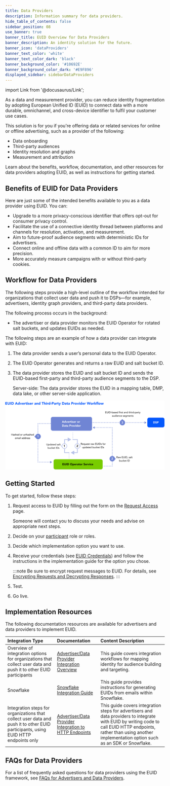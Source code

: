 ```yaml
---
title: Data Providers
description: Information summary for data providers.
hide_table_of_contents: false
sidebar_position: 08
use_banner: true
banner_title: EUID Overview for Data Providers
banner_description: An identity solution for the future.
banner_icon: 'dataProviders'
banner_text_color: 'white'
banner_text_color_dark: 'black'
banner_background_color: '#10692E'
banner_background_color_dark: '#E9F896'
displayed_sidebar: sidebarDataProviders
---
```


import Link from '@docusaurus/Link';

As a data and measurement provider, you can reduce identity fragmentation by adopting European Unified ID (EUID) to connect data with a more durable, omnichannel, and cross-device identifier to fulfil your customer use cases.

This solution is for you if you're offering data or related services for online or offline advertising, such as a provider of the following:
- Data onboarding
- Third-party audiences
- Identity resolution and graphs
- Measurement and attribution

Learn about the benefits, workflow, documentation, and other resources for data providers adopting EUID, as well as instructions for getting started.

## Benefits of EUID for Data Providers

Here are just some of the intended benefits available to you as a data provider using EUID. You can:
- Upgrade to a more privacy-conscious identifier that offers opt-out for consumer privacy control.
- Facilitate the use of a connective identity thread between platforms and channels for resolution, activation, and measurement.
- Aim to future-proof audience segments with deterministic IDs for advertisers.
- Connect online and offline data with a common ID to aim for more precision.
- More accurately measure campaigns with or without third-party cookies.

## Workflow for Data Providers

The following steps provide a high-level outline of the workflow intended for organizations that collect user data and push it to DSPs—for example, advertisers, identity graph providers, and third-party data providers.

The following process occurs in the background:
* The advertiser or data provider monitors the EUID Operator for rotated salt buckets, and updates EUIDs as needed.

The following steps are an example of how a data provider can integrate with EUID:

1. The data provider sends a user’s <Link href="../ref-info/glossary-uid#gl-personal-data">personal data</Link> to the EUID Operator.
2. The EUID Operator generates and returns a raw EUID and salt bucket ID.
3. The data provider stores the EUID and salt bucket ID and sends the EUID-based first-party and third-party audience segments to the DSP. 

   Server-side: The data provider stores the EUID in a mapping table, DMP, data lake, or other server-side application.

![Data Provider Workflow](images/EUIDAdvertiserAndThirdPartyDataProviderWorkflow.svg)

## Getting Started

To get started, follow these steps:

1. Request access to EUID by filling out the form on the [Request Access](/request-access) page.

   Someone will contact you to discuss your needs and advise on appropriate next steps.
1. Decide on your [participant](../intro.md#participants) role or roles.
1. Decide which implementation option you want to use.
1. Receive your credentials (see [EUID Credentials](../getting-started/gs-credentials.md)) and follow the instructions in the implementation guide for the option you chose.

   :::note
   Be sure to encrypt request messages to EUID. For details, see [Encrypting Requests and Decrypting Responses](../getting-started/gs-encryption-decryption.md).
   :::
1. Test.
1. Go live.

## Implementation Resources

The following documentation resources are available for advertisers and data providers to implement EUID.

| Integration Type| Documentation | Content Description |
| :--- | :--- | :--- |
| Overview of integration options for organizations that collect user data and push it to other EUID participants | [Advertiser/Data Provider Integration Overview](../guides/integration-advertiser-dataprovider-overview.md) | This guide covers integration workflows for mapping identity for audience building and targeting. |
| Snowflake | [Snowflake Integration Guide](../guides/integration-snowflake.md) | This guide provides instructions for generating EUIDs from emails within Snowflake. |
| Integration steps for organizations that collect user data and push it to other EUID participants, using EUID HTTP endpoints only | [Advertiser/Data Provider Integration to HTTP Endpoints](../guides/integration-advertiser-dataprovider-endpoints.md) | This guide covers integration steps for advertisers and data providers to integrate with EUID by writing code to call EUID HTTP endpoints, rather than using another implementation option such as an SDK or Snowflake. |

## FAQs for Data Providers

For a list of frequently asked questions for data providers using the EUID framework, see [FAQs for Advertisers and Data Providers](../getting-started/gs-faqs.md#faqs-for-advertisers-and-data-providers).
